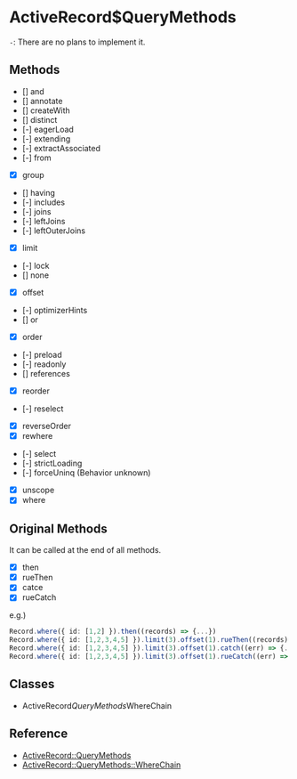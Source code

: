 # ActiveRecord$QueryMethods

`-`: There are no plans to implement it.

## Methods

- [] and
- [] annotate
- [] createWith
- [] distinct
- [-] eagerLoad
- [-] extending
- [-] extractAssociated
- [-] from
- [x] group
- [] having
- [-] includes
- [-] joins
- [-] leftJoins
- [-] leftOuterJoins
- [x] limit
- [-] lock
- [] none
- [x] offset
- [-] optimizerHints
- [] or
- [x] order
- [-] preload
- [-] readonly
- [] references
- [x] reorder
- [-] reselect
- [x] reverseOrder
- [x] rewhere
- [-] select
- [-] strictLoading
- [-] forceUninq (Behavior unknown)
- [x] unscope
- [x] where

## Original Methods

It can be called at the end of all methods.

- [x] then
- [x] rueThen
- [x] catce
- [x] rueCatch

e.g.)

```ts
Record.where({ id: [1,2] }).then((records) => {...})
Record.where({ id: [1,2,3,4,5] }).limit(3).offset(1).rueThen((records) => {...})
Record.where({ id: [1,2,3,4,5] }).limit(3).offset(1).catch((err) => {...})
Record.where({ id: [1,2,3,4,5] }).limit(3).offset(1).rueCatch((err) => {...})
```

## Classes

- ActiveRecord$QueryMethods$WhereChain

## Reference

- [ActiveRecord::QueryMethods](https://api.rubyonrails.org/v6.1.0/classes/ActiveRecord/QueryMethods.html)
- [ActiveRecord::QueryMethods::WhereChain](https://api.rubyonrails.org/v6.1.0/classes/ActiveRecord/QueryMethods/WhereChain.html)
